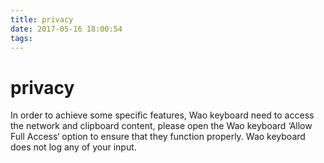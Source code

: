 ```yaml
---
title: privacy
date: 2017-05-16 18:00:54
tags:
---
```


# privacy

In order to achieve some specific features, Wao keyboard need to access the network and clipboard content, please open the Wao keyboard ‘Allow Full Access‘ option to ensure that they function properly. Wao keyboard does not log any of your input.
